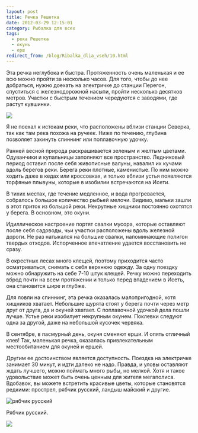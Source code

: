 ```yaml
---
layout: post
title: Речка Решетка
date: 2012-03-29 12:15:01
category: Рыбалка для всех
tags:
  - река Решетка
  - окунь
  - ерш
redirect_from: /blog/Ribalka_dlia_vseh/10.html
---
```

Эта речка неглубока и быстра. Протяженность очень маленькая и ее всю
можно пройти за несколько часов. Для того, чтобы до нее добраться, нужно
доехать на электричке до станции Перегон, спуститься с железнодорожной
насыпи, пройти несколько десятков метров. Участки с быстрым течением
чередуются с заводями, где растут кувшинки.

![](http://fishingguru.ru/uploads/images/00/00/01/2014/01/02/f51769.jpg)

Я не поехал к истокам реки, что расположены вблизи станции Северка, так
как там река похожа на ручеек. Ниже по течению, глубина позволяет
закинуть спиннинг или поплавочную удочку.

Ранней весной природа раскрашивается зеленым и желтым цветами.
Одуванчики и купальницы заполняют все пространство. Ледниковый период
оставил после себя живописные валуны, навалил их кучами вдоль берегов
реки. Берега реки плотные, каменистые. По ним можно ходить даже в кедах
или кроссовках, и только вблизи устья появляются торфяные плывуны,
которые в изобилии встречаются на Исети.

В тихих местах, где течение медленное, и вода прогревается, собралось
большое количество рыбьей мелочи. Видимо, мальки зашли в этот приток из
большой реки. Некрупные хищники постоянно охотятся у берега. В основном,
это окуни.

Идиллическое настроение портят свалки мусора, которые оставляют после
себя садоводы, чьи участки расположены вдоль железной дороги. Не раз
натыкался на большие свалки, напоминающие полигон твердых отходов.
Испорченное впечатление удается восстановить не сразу.

В окрестных лесах много клещей, поэтому приходится часто осматриваться,
снимать с себя верхнюю одежду. За одну поездку можно обнаружить на себе
7-10 штук клещей. Речку можно переходить вброд почти на всем протяжении
и только перед впадением в Исеть, она становится шире и глубже.

Для ловли на спиннинг, эта речка оказалась малопригодной, хотя хищников
хватает. Небольшие щурята стоят у берега почти через метр друг от друга,
да и окуней хватает. С поплавочной удочкой дела пошли лучше. Устье реки
изобилует некрупным окунем. Поклевки следуют одна за другой, даже на
небольшой кусочек червяка.

В сентябре, в пасмурный день, окуня сменяют ерши. И опять отличный клев!
Так, маленькая речка, оказалась привлекательным местообитанием для
окуней и ершей.

Другим ее достоинством является доступность. Поездка на электричке
занимает 30 минут, и идти далеко не надо. Правда, и уловы оставляют
ждать лучшего, можно поймать много рыбы, но мелкой. Хотя и такое
удовольствие может быть очень ценным для жителя мегаполиса. Вдобавок, вы
можете встретить красивые цветы, которые становятся редкими: прострел,
рябчик русский, ландыш майский и другие.

![рябчик
русский](http://fishingguru.ru/uploads/images/00/00/01/2012/03/29/453b91.jpg)

Рябчик русский.

![](http://fishingguru.ru/uploads/images/00/00/01/2012/03/29/800eda.jpg)
